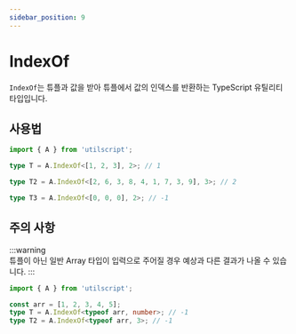```yaml
---
sidebar_position: 9
---
```


# IndexOf

`IndexOf`는 튜플과 값을 받아 튜플에서 값의 인덱스를 반환하는 TypeScript 유틸리티 타입입니다.

## 사용법

```ts
import { A } from 'utilscript';

type T = A.IndexOf<[1, 2, 3], 2>; // 1

type T2 = A.IndexOf<[2, 6, 3, 8, 4, 1, 7, 3, 9], 3>; // 2

type T3 = A.IndexOf<[0, 0, 0], 2>; // -1
```

## 주의 사항

:::warning  
튜플이 아닌 일반 Array 타입이 입력으로 주어질 경우 예상과 다른 결과가 나올 수 있습니다.
:::

```ts
import { A } from 'utilscript';

const arr = [1, 2, 3, 4, 5];
type T = A.IndexOf<typeof arr, number>; // -1
type T2 = A.IndexOf<typeof arr, 3>; // -1
```
